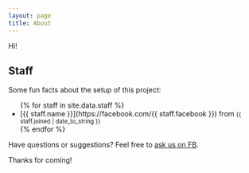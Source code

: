 ```yaml
---
layout: page
title: About
---
```


<p class="message">
  Hi!
</p>


## Staff

Some fun facts about the setup of this project:
<ul>
{% for staff in site.data.staff %}
  <li>
    [{{ staff.name }}](https://facebook.com/{{ staff.facebook }}) from <small>{{ staff.joined | date_to_string }}</small>
  </li>
{% endfor %}
</ul>

Have questions or suggestions? Feel free to [ask us on FB](https://facebook.com/WireSubs).

Thanks for coming!

